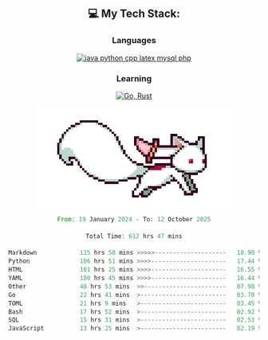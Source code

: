 
<div align="center">
<br>

## 💻 My Tech Stack:

### Languages

[![java python cpp latex mysql php](https://skillicons.dev/icons?i=java,python,cpp,latex,mysql,php)](https://skillicons.dev)

### Learning

[![Go, Rust](https://skillicons.dev/icons?i=go,rust)](https://skillicons.dev)

<center>

<img src="kyubey.gif" alt="Alt-Text" title="" >

</center>


<!--START_SECTION:waka-->

```rust
From: 19 January 2024 - To: 12 October 2025

Total Time: 612 hrs 47 mins

Markdown            115 hrs 50 mins >>>>>--------------------   18.90 %
Python              106 hrs 51 mins >>>>---------------------   17.44 %
HTML                101 hrs 25 mins >>>>---------------------   16.55 %
YAML                100 hrs 45 mins >>>>---------------------   16.44 %
Other               48 hrs 53 mins  >>-----------------------   07.98 %
Go                  22 hrs 41 mins  >------------------------   03.70 %
TOML                21 hrs 9 mins   >------------------------   03.45 %
Bash                17 hrs 52 mins  >------------------------   02.92 %
SQL                 15 hrs 31 mins  >------------------------   02.53 %
JavaScript          13 hrs 25 mins  >------------------------   02.19 %
```

<!--END_SECTION:waka-->
